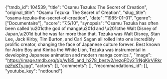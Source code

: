 {"tmdb_id": 104539, "title": "Osamu Tezuka: The Secret of Creation", "original_title": "Osamu Tezuka: The Secret of Creation", "slug_title": "osamu-tezuka-the-secret-of-creation", "date": "1985-01-01", "genre": ["Documentaire"], "score": "7.5/10", "synopsis": "Osamu Tezuka has often been called \u201cthe god of manga\u201d and \u201cthe Walt Disney of Japan,\u201d but he was far more than that. Tezuka was Walt Disney, Stan Lee, Jack Kirby, Tim Burton, and Carl Sagan all rolled into one incredibly prolific creator, changing the face of Japanese culture forever. Best known for Astro Boy and Kimba the White Lion, Tezuka was instrumental in developing Japanese animation and modern manga comics.", "image": "https://image.tmdb.org/t/p/w185_and_h278_bestv2/rezgFDy2TrNgKirViRkrpzFoKTy.jpg", "actors": [], "comments": [], "recommandations_id": [], "youtube_key": "notfound"}